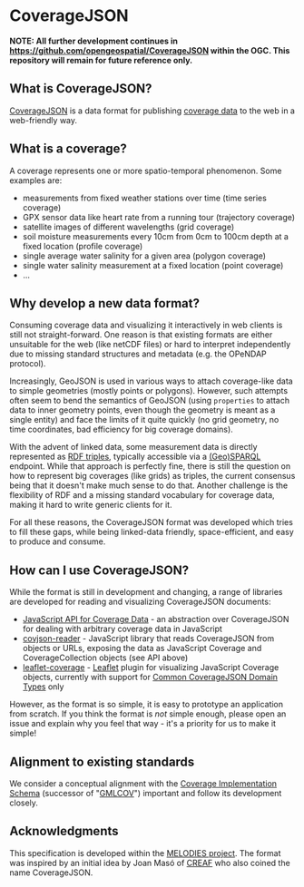# CoverageJSON

**NOTE: All further development continues in https://github.com/opengeospatial/CoverageJSON within the OGC. This repository will remain for future reference only.**

## What is CoverageJSON?

[CoverageJSON](https://covjson.org) is a data format for publishing [coverage data](https://en.wikipedia.org/wiki/Coverage_data) to the web in a web-friendly way.

## What is a coverage?

A coverage represents one or more spatio-temporal phenomenon. Some examples are:
- measurements from fixed weather stations over time (time series coverage)
- GPX sensor data like heart rate from a running tour (trajectory coverage)
- satellite images of different wavelengths (grid coverage)
- soil moisture measurements every 10cm from 0cm to 100cm depth at a fixed location (profile coverage)
- single average water salinity for a given area (polygon coverage)
- single water salinity measurement at a fixed location (point coverage)
- ...

## Why develop a new data format?

Consuming coverage data and visualizing it interactively in web clients is still not straight-forward. One reason is that existing formats are either unsuitable for the web (like netCDF files) or hard to interpret independently due to missing standard structures and metadata (e.g. the OPeNDAP protocol).

Increasingly, GeoJSON is used in various ways to attach coverage-like data to simple geometries (mostly points or polygons). However, such attempts often seem to bend the semantics of GeoJSON (using `properties` to attach data to inner geometry points, even though the geometry is meant as a single entity) and face the limits of it quite quickly (no grid geometry, no time coordinates, bad efficiency for big coverage domains).

With the advent of linked data, some measurement data is directly represented as [RDF triples](http://www.w3.org/TR/rdf11-concepts/), typically accessible via a [(Geo)SPARQL](http://geosparql.org) endpoint. While that approach is perfectly fine, there is still the question on how to represent big coverages (like grids) as triples, the current consensus being that it doesn't make much sense to do that. Another challenge is the flexibility of RDF and a missing standard vocabulary for coverage data, making it hard to write generic clients for it.

For all these reasons, the CoverageJSON format was developed which tries to fill these gaps, while being linked-data friendly, space-efficient, and easy to produce and consume.

## How can I use CoverageJSON?

While the format is still in development and changing, a range of libraries are developed for reading and visualizing CoverageJSON documents:
- [JavaScript API for Coverage Data](https://github.com/Reading-eScience-Centre/coverage-jsapi) - an abstraction over CoverageJSON for dealing with arbitrary coverage data in JavaScript
- [covjson-reader](https://github.com/Reading-eScience-Centre/covjson-reader) - JavaScript library that reads CoverageJSON from objects or URLs, exposing the data as JavaScript Coverage and CoverageCollection objects (see API above)
- [leaflet-coverage](https://github.com/Reading-eScience-Centre/leaflet-coverage) - [Leaflet](http://leafletjs.com) plugin for visualizing JavaScript Coverage objects, currently with support for [Common CoverageJSON Domain Types](https://covjson.org/domain-types/) only

However, as the format is so simple, it is easy to prototype an application from scratch. If you think the format is *not* simple enough, please open an issue and explain why you feel that way - it's a priority for us to make it simple!

## Alignment to existing standards

We consider a conceptual alignment with the [Coverage Implementation Schema](http://external.opengeospatial.org/twiki_public/CoveragesDWG/CoveragesBigPicture) (successor of "[GMLCOV](https://portal.opengeospatial.org/files/?artifact_id=48553)") important and follow its development closely. 

## Acknowledgments

This specification is developed within the [MELODIES project](http://www.melodiesproject.eu).
The format was inspired by an initial idea by Joan Masó of [CREAF](http://www.creaf.cat/ca) who also coined the name CoverageJSON.

